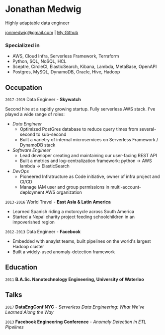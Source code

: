 # Jonathan Medwig
Highly adaptable data engineer

<div id="webaddress">
<a href="jonmedwig@gmail.com">jonmedwig@gmail.com</a>
| <a href="https://github.com/medwig">My Github</a>
</div>


### Specialized in

- AWS, Cloud Infra, Serverless Framework, Terraform
- Python, SQL, NoSQL, HCL
- Sceptre, CircleCI, ElasticSearch, Kibana, Lambda, MetaBase, OpenAPI
- Postgres, MySQL, DynamoDB, Oracle, Hive, Hadoop


## Occupation

`2017-2019`
Data Engineer - __Skywatch__

Second hire at a rapidly growing startup. Fully serverless AWS stack. I've played a wide range of roles:
- *Data Engineer*
    - Optimized PostGres database to reduce query times from several-second to sub-second
    - Built a varietry of internal microservices on Serverless Framework / DynamoDB stack
- *Software Engineer*
    - Lead developer creating and maintaining our user-facing REST API
    - Built a metrics and log-centralization framework: python -> AWS lambda -> ElasticSearch
- *DevOps*
    - Pioneered Infratructure as Code initiative, owner of infra project and CI/CD
    - Manage IAM user and group permissions in multi-account-deployment AWS organization

`2013-2016`
World Travel - __East Asia & Latin America__

- Learned Spanish riding a motorcycle across South America
- Started a Nepal charity project feeding schoolchildren in an impoverished region

`2012-2013`
Data Engineer - __Facebook__

- Embedded with anaylst teams, built pipelines on the world's largest Hadoop cluster
- Built a widely-used anomaly-detection framework


## Education

`2011`
__B.A.Sc. Nanotechnology Engineering, University of Waterloo__


## Talks

`2017`
__DataEngConf NYC__ -
*Serverless Data Engineering: What We’ve Learned Along the Way*

`2013`
__Facebook Engineering Conference__ -
*Anomaly Detection in ETL Pipelines*

<!-- ### Footer

Last updated: April 2019 -->


